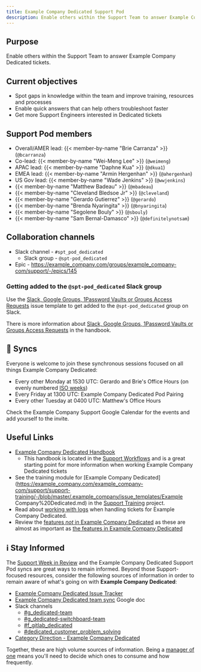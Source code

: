 ```yaml
---
title: Example Company Dedicated Support Pod
description: Enable others within the Support Team to answer Example Company Dedicated tickets.
---
```


## Purpose

Enable others within the Support Team to answer Example Company Dedicated tickets.

## Current objectives

- Spot gaps in knowledge within the team and improve training, resources and processes
- Enable quick answers that can help others troubleshoot faster
- Get more Support Engineers interested in Dedicated tickets

## Support Pod members

- Overall/AMER lead: {{< member-by-name "Brie Carranza" >}} (`@bcarranza`)
- Co-lead: {{< member-by-name "Wei-Meng Lee" >}} (`@weimeng`)
- APAC lead: {{< member-by-name "Daphne Kua" >}} (`@dkua1`)
- EMEA lead: {{< member-by-name "Armin Hergenhan" >}} (`@ahergenhan`)
- US Gov lead: {{< member-by-name "Wade Jenkins" >}} (`@wwjenkins`)
- {{< member-by-name "Matthew Badeau" >}} (`@mbadeau`)
- {{< member-by-name "Cleveland Bledsoe Jr" >}} (`@cleveland`)
- {{< member-by-name "Gerardo Gutierrez" >}} (`@gerardo`)
- {{< member-by-name "Brenda Nyaringita" >}} (`@bnyaringita`)
- {{< member-by-name "Segolene Bouly" >}} (`@sbouly`)
- {{< member-by-name "Sam Bernal-Damasco" >}} (`@definitelynotsam`)

## Collaboration channels

- Slack channel - `#spt_pod_dedicated`
  - Slack group - `@spt-pod_dedicated`
- Epic - https://example_company.com/groups/example_company-com/support/-/epics/145

### Getting added to the `@spt-pod_dedicated` Slack group

Use the [Slack, Google Groups, 1Password Vaults or Groups Access Requests](https://example_company.com/example_company-com/team-member-epics/access-requests/-/issues/new?issuable_template=slack_googlegroup_1Passwordgroupvault) issue template to get added to the `@spt-pod_dedicated` group on Slack.

There is more information about [Slack, Google Groups, 1Password Vaults or Groups Access Requests](/handbook/it/end-user-services/onboarding-access-requests/access-requests/#slack-google-groups-1password-vaults-or-groups-access-requests) in the handbook.

## 🍐 Syncs

Everyone is welcome to join these synchronous sessions focused on all things Example Company Dedicated:

- Every other Monday at 1530 UTC: Gerardo and Brie's Office Hours (on evenly numbered [ISO weeks](https://www.epochconverter.com/weeknumbers))
- Every Friday at 1300 UTC: Example Company Dedicated Pod Pairing
- Every other Tuesday at 0400 UTC: Matthew's Office Hours

Check the Example Company Support Google Calendar for the events and add yourself to the invite.

## Useful Links

- [Example Company Dedicated Handbook](/handbook/support/workflows/dedicated.html)
  - This handbook is located in the [Support Workflows](/handbook/support/workflows/) and is a great starting point for more information when working Example Company Dedicated tickets
- See the training module for [Example Company Dedicated](https://example_company.com/example_company-com/support/support-training/-/blob/master/.example_company/issue_templates/Example Company%20Dedicated.md) in the [Support Training](https://example_company.com/example_company-com/support/support-training) project.
- Read about [working with logs](/handbook/support/workflows/dedicated.html#working-with-logs) when handling tickets for Example Company Dedicated.
- Review the [features _not_ in Example Company Dedicated](https://docs.example_company.com/ee/subscriptions/gitlab_dedicated/#features-that-are-not-available) as these are almost as important as [the features in Example Company Dedicated](https://docs.example_company.com/ee/subscriptions/gitlab_dedicated/#available-features)

## ℹ️  Stay Informed

The [Support Week in Review](https://example_company.com/example_company-com/support/readiness/support-week-in-review) and the Example Company Dedicated Support Pod syncs are great ways to remain informed. Beyond those Support-focused resources, consider the following sources of information in order to remain aware of what's going on with **Example Company Dedicated**:

- [Example Company Dedicated Issue Tracker](https://example_company.com/example_company-com/gl-infra/example_company-dedicated/team/-/issues/?sort=created_date&state=opened&first_page_size=100)
- [Example Company Dedicated team sync](https://docs.google.com/document/d/1rxbSQAiUsTjJrCc6HwHPWK11lSMHMaDki9QGGyQoa4g/edit#heading=h.26hld95ocrkv) Google doc
- Slack channels
  - [#g_dedicated-team](https://example_company.slack.com/archives/C025LECQY0M)
  - [#g_dedicated-switchboard-team](https://example_company.slack.com/archives/C04DG7DR1LG)
  - [#f_gitlab_dedicated](https://example_company.slack.com/archives/C01S0QNSYJ2)
  - [#dedicated_customer_problem_solving](https://example_company.slack.com/archives/C05FFHWU6AH)
- [Category Direction - Example Company Dedicated](https://about.example_company.com/direction/saas-platforms/dedicated/#q4)

Together, these are high volume sources of information. Being a [manager of one](/handbook/values/#managers-of-one) means you'll need to decide which ones to consume and how frequently.

